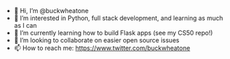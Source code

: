 - 👋 Hi, I’m @buckwheatone
- 👀 I’m interested in Python, full stack development, and learning as much as I can
- 🌱 I’m currently learning how to build Flask apps (see my CS50 repo!) 
- 💞️ I’m looking to collaborate on easier open source issues 
- 📫 How to reach me: https://www.twitter.com/buckwheatone

<!---
buckwheatone/buckwheatone is a ✨ special ✨ repository because its `README.md` (this file) appears on your GitHub profile.
You can click the Preview link to take a look at your changes.
--->
